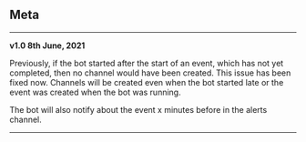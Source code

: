 ## Meta 
***
**v1.0 8th June, 2021**

Previously, if the bot started after the start of an event, which has not yet completed, then no channel would have been created. This issue has been fixed now. Channels will be created even when the bot started late or the event was created when the bot was running.

The bot will also notify about the event x minutes before in the alerts channel.
***
